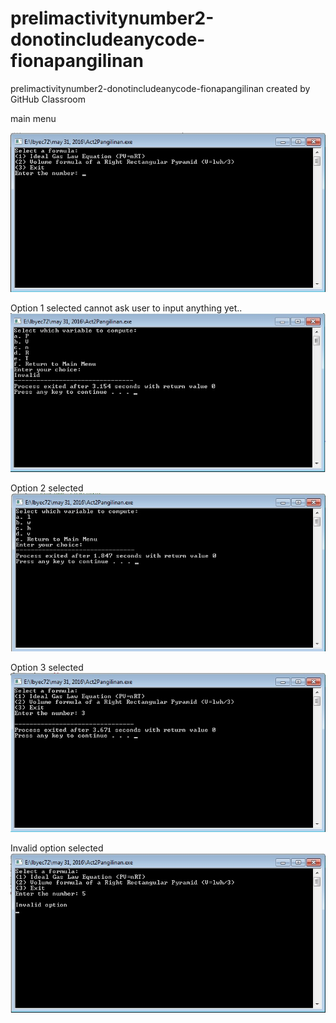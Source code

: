 # prelimactivitynumber2-donotincludeanycode-fionapangilinan
prelimactivitynumber2-donotincludeanycode-fionapangilinan created by GitHub Classroom

main menu

![](a1.jpg)

Option 1 selected
cannot ask user to input anything yet..
![](a2.jpg)


Option 2 selected
![](a3.jpg)


Option 3 selected
![](a4.jpg)


Invalid option selected
![](a5.jpg)

